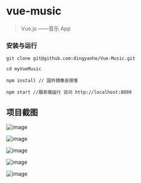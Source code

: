 # vue-music

> Vue.js ——音乐 App


### 安装与运行

```
git clone git@github.com:dingyanhe/Vue-Music.git

cd myVueMusic

npm install // 国外镜像会很慢

npm start //服务端运行 访问 http://localhost:8899
```

## 项目截图

![image](https://github.com/dingyanhe/Vue-Music/blob/master/样例图片/1.png)

![image](https://github.com/dingyanhe/Vue-Music/blob/master/样例图片/2.png)

![image](https://github.com/dingyanhe/Vue-Music/blob/master/样例图片/3.png)

![image](https://github.com/dingyanhe/Vue-Music/blob/master/样例图片/4.png)

![image](https://github.com/dingyanhe/Vue-Music/blob/master/样例图片/5.png)
